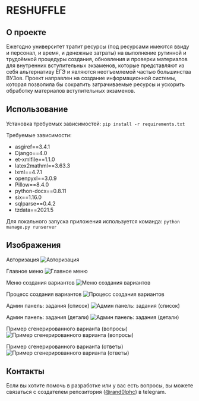 # RESHUFFLE

## О проекте

Ежегодно университет тратит ресурсы (под ресурсами имеются ввиду и персонал, и время, и денежные затраты) на выполнение рутинной и трудоёмкой процедуры создания, обновления и проверки материалов для внутренних вступительных экзаменов, которые представляют из себя альтернативу ЕГЭ и являются неотъемлемой частью большинства ВУЗов. Проект направлен на создание информационной системы, которая позволила бы сократить затрачиваемые ресурсы и ускорить обработку материалов вступительных экзаменов.

## Использование

Установка требуемых зависимостей:
```pip install -r requirements.txt```

Требуемые зависимости:
* asgiref==3.4.1
* Django==4.0
* et-xmlfile==1.1.0
* latex2mathml==3.63.3
* lxml==4.7.1
* openpyxl==3.0.9
* Pillow==8.4.0
* python-docx==0.8.11
* six==1.16.0
* sqlparse==0.4.2
* tzdata==2021.5

Для локального запуска приложения используется команда:
```python manage.py runserver```

## Изображения

Авторизация
![Авторизация](img/1.jpg)

Главное меню
![Главное меню](img/2.jpg)

Меню создания вариантов
![Меню создания вариантов](img/3.jpg)

Процесс создания вариантов
![Процесс создания вариантов](img/4.jpg)

Админ панель: задания (список)
![Админ панель: задания (список)](img/5.jpg)

Админ панель: задания (детали)
![Админ панель: задания (детали)](img/6.jpg)

Пример сгенерированного варианта (вопросы)
![Пример сгенерированного варианта (вопросы)](img/7.jpg)

Пример сгенерированного варианта (ответы)
![Пример сгенерированного варианта (ответы)](img/8.jpg)

## Контакты
Если вы хотите помочь в разработке или у вас есть вопросы, вы можете связаться с создателем репозитория ([@rand0lphc](https://t.me/rand0lphc)) в telegram.
